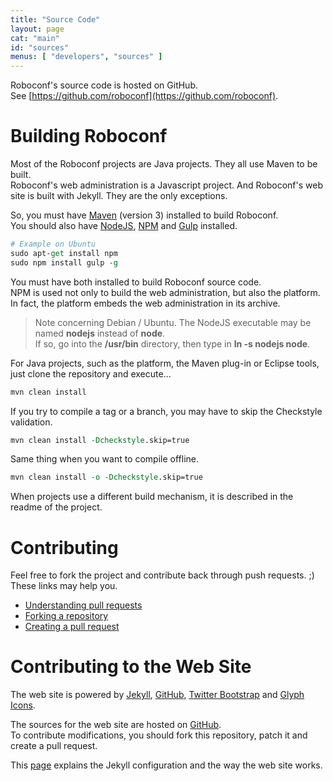 ```yaml
---
title: "Source Code"
layout: page
cat: "main"
id: "sources"
menus: [ "developers", "sources" ]
---
```


Roboconf's source code is hosted on GitHub.  
See [https://github.com/roboconf](https://github.com/roboconf).


# Building Roboconf

Most of the Roboconf projects are Java projects. They all use Maven to be built.  
Roboconf's web administration is a Javascript project. And Roboconf's web site is built with Jekyll. 
They are the only exceptions.

So, you must have [Maven](http://maven.apache.org/) (version 3) installed to build Roboconf.  
You should also have [NodeJS](http://nodejs.org/), [NPM](https://www.npmjs.org/) and  [Gulp](http://gulpjs.com/) installed.

```tcl 
# Example on Ubuntu
sudo apt-get install npm
sudo npm install gulp -g
```

You must have both installed to build Roboconf source code.  
NPM is used not only to build the web administration, but also the platform. In fact, the platform
embeds the web administration in its archive.

> Note concerning Debian / Ubuntu. The NodeJS executable may be named **nodejs** instead of **node**.  
> If so, go into the **/usr/bin** directory, then type in **ln -s nodejs node**.

For Java projects, such as the platform, the Maven plug-in or Eclipse tools, 
just clone the repository and execute...

```tcl
mvn clean install
```

If you try to compile a tag or a branch, you may have to skip the Checkstyle validation.

```tcl
mvn clean install -Dcheckstyle.skip=true
```

Same thing when you want to compile offline.

```tcl
mvn clean install -o -Dcheckstyle.skip=true
```

When projects use a different build mechanism, it is described in the readme of the project.


# Contributing

Feel free to fork the project and contribute back through push requests. ;)  
These links may help you.

* [Understanding pull requests](https://help.github.com/articles/using-pull-requests)
* [Forking a repository](https://help.github.com/articles/fork-a-repo)
* [Creating a pull request](https://help.github.com/articles/creating-a-pull-request)


# Contributing to the Web Site

The web site is powered by [Jekyll](http://jekyllrb.com), [GitHub](http://github.com), 
[Twitter Bootstrap](http://getbootstrap.com) and [Glyph Icons](http://glyphicons.com).

The sources for the web site are hosted on [GitHub](https://github.com/roboconf/roboconf.github.io).  
To contribute modifications, you should fork this repository, patch it and create a pull request.

This [page](developer-guide/web-site-organization.html) explains the Jekyll configuration and the way the web site works.
